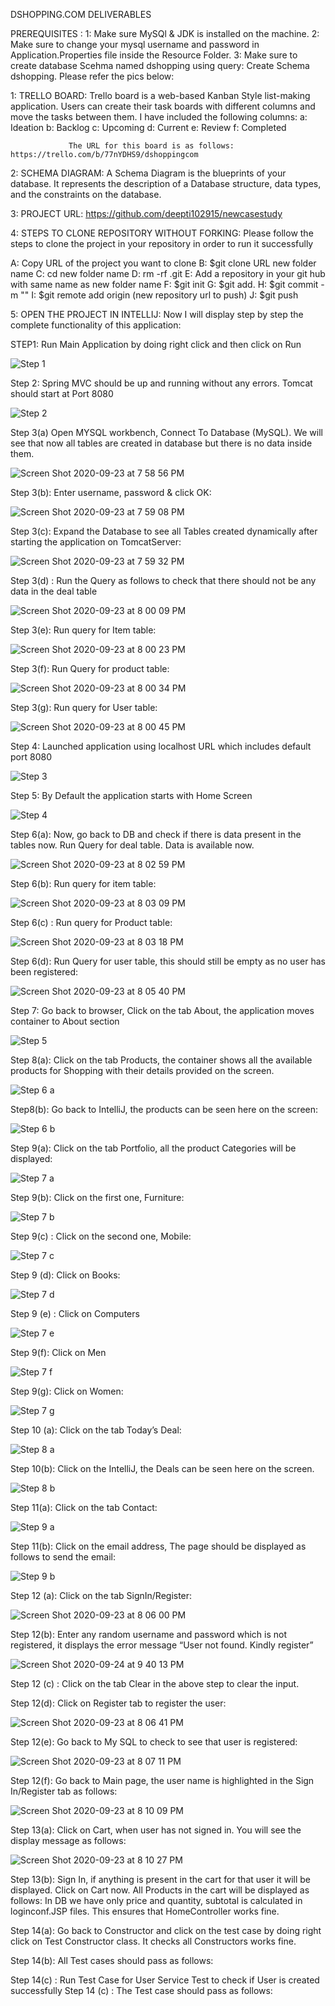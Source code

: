 







DSHOPPING.COM DELIVERABLES

PREREQUISITES :        1: Make sure MySQl & JDK is installed on the machine.
                       2: Make sure to change your mysql username and password in Application.Properties file inside the Resource Folder.
		       3: Make sure to create database Scehma named dshopping using query: Create Schema dshopping. Please refer the pics below:
		       
		     	 


1: TRELLO BOARD: Trello board is a web-based Kanban Style list-making application. 
                 Users can create their task boards with different columns and move the tasks between them.
                 I have included the following columns:
                 a: Ideation
                 b: Backlog
                 c: Upcoming
                 d: Current
                 e: Review
                 f: Completed

                 The URL for this board is as follows: https://trello.com/b/77nYDHS9/dshoppingcom


2: SCHEMA DIAGRAM: A Schema Diagram is the blueprints of your database. It represents the description of a Database structure, data types, and the constraints on the database.
                            

 


3: PROJECT URL:  https://github.com/deepti102915/newcasestudy

4: STEPS TO CLONE REPOSITORY WITHOUT FORKING:  Please follow the steps to clone the project in your repository in order to run it successfully

A: Copy URL of the project you want to clone
B: $git clone URL new folder name
C: cd new folder name
D: rm -rf .git
E: Add a repository in your git hub with same name as new folder name
F: $git init
G: $git add.
H: $git commit -m ""
I: $git  remote add origin (new repository url to push)
J: $git push

5: OPEN THE PROJECT IN INTELLIJ: Now I will display step by step the complete functionality of this application:
 
STEP1: Run Main Application by doing right click and then click on Run

![Step 1](https://user-images.githubusercontent.com/64552538/94212851-48a33000-fea3-11ea-9f8e-20ca95810960.png)


Step 2: Spring MVC should be up and running without any errors. Tomcat should start at Port 8080


   ![Step 2](https://user-images.githubusercontent.com/64552538/94212692-db8f9a80-fea2-11ea-886c-1625adc36ce0.png)

 
Step 3(a) Open MYSQL workbench, Connect To Database (MySQL). We will see that now all tables are created in database but there is no data inside them.

![Screen Shot 2020-09-23 at 7 58 56 PM](https://user-images.githubusercontent.com/64552538/94214957-13014580-fea9-11ea-8551-c4be2a78e647.png)

 
Step 3(b): Enter username, password & click OK:

![Screen Shot 2020-09-23 at 7 59 08 PM](https://user-images.githubusercontent.com/64552538/94215035-4cd24c00-fea9-11ea-8dd2-30b9a76552ac.png)

 
Step 3(c): Expand the Database to see all Tables created dynamically after starting the application on TomcatServer:

![Screen Shot 2020-09-23 at 7 59 32 PM](https://user-images.githubusercontent.com/64552538/94215224-eb5ead00-fea9-11ea-8882-68ef1c286075.png)


 
Step 3(d) : Run the Query as follows to check that there should not be any data in the deal table

![Screen Shot 2020-09-23 at 8 00 09 PM](https://user-images.githubusercontent.com/64552538/94215276-1d700f00-feaa-11ea-98db-c6ce372ff050.png)

 
Step 3(e): Run query for Item table: 

![Screen Shot 2020-09-23 at 8 00 23 PM](https://user-images.githubusercontent.com/64552538/94215319-4395af00-feaa-11ea-95e9-567896f6c6d6.png)

 
Step 3(f): Run Query for product table:

![Screen Shot 2020-09-23 at 8 00 34 PM](https://user-images.githubusercontent.com/64552538/94215356-67f18b80-feaa-11ea-978c-019e795b5aaf.png)


 
Step 3(g): Run query for User table:

![Screen Shot 2020-09-23 at 8 00 45 PM](https://user-images.githubusercontent.com/64552538/94215410-8d7e9500-feaa-11ea-8997-f0b09f1c81a3.png)

 


Step 4: Launched application using localhost URL which includes default port 8080

![Step 3](https://user-images.githubusercontent.com/64552538/94215510-d59db780-feaa-11ea-8d53-ca85c04cdd46.png)



 


Step 5: By Default the application starts with Home Screen

![Step 4](https://user-images.githubusercontent.com/64552538/94215562-febe4800-feaa-11ea-9a17-ac9b2c49518d.png)


 

Step 6(a): Now, go back to DB and check if there is data present in the tables now. Run Query for deal table. Data is available now.

![Screen Shot 2020-09-23 at 8 02 59 PM](https://user-images.githubusercontent.com/64552538/94215674-607eb200-feab-11ea-9827-cf3129031fbd.png)


 
Step 6(b): Run query for item table:

![Screen Shot 2020-09-23 at 8 03 09 PM](https://user-images.githubusercontent.com/64552538/94215740-886e1580-feab-11ea-9b91-69b1b157af11.png)

 
Step 6(c) : Run query for Product table:

![Screen Shot 2020-09-23 at 8 03 18 PM](https://user-images.githubusercontent.com/64552538/94215821-b5bac380-feab-11ea-95a7-a96582deb9f2.png)

 
Step 6(d): Run Query for user table, this should still be empty as no user has been registered:

![Screen Shot 2020-09-23 at 8 05 40 PM](https://user-images.githubusercontent.com/64552538/94215868-d84cdc80-feab-11ea-97c1-0176b54dce80.png)
 
Step 7: Go back to browser, Click on the tab About, the application moves container to About section

![Step 5](https://user-images.githubusercontent.com/64552538/94215593-20b7ca80-feab-11ea-9136-b2d65e83d74a.png)


 
Step 8(a): Click on the tab Products, the container shows all the available products for Shopping with their details provided on the screen.

![Step 6 a](https://user-images.githubusercontent.com/64552538/94215928-0a5e3e80-feac-11ea-96e9-752671617fa3.png)


 
Step8(b): Go back to IntelliJ, the products can be seen here on the screen:

![Step 6 b](https://user-images.githubusercontent.com/64552538/94215978-3083de80-feac-11ea-842a-e8c01d2257d8.png)

 
Step 9(a): Click on the tab Portfolio, all the product Categories will be displayed:

![Step 7 a](https://user-images.githubusercontent.com/64552538/94216033-5ad59c00-feac-11ea-8f16-dc81c658bf70.png)

 
Step 9(b): Click on the first one, Furniture:

![Step 7 b](https://user-images.githubusercontent.com/64552538/94216088-7d67b500-feac-11ea-877f-c0b51c35af64.png)

 
Step 9(c) : Click on the second one, Mobile: 

![Step 7 c](https://user-images.githubusercontent.com/64552538/94216131-9708fc80-feac-11ea-90c3-7a0d95d7b928.png)


 
Step 9 (d): Click on Books: 

![Step 7 d](https://user-images.githubusercontent.com/64552538/94216156-b011ad80-feac-11ea-8544-f99f38007bd9.png)


 
Step 9 (e) : Click on Computers

![Step 7 e](https://user-images.githubusercontent.com/64552538/94216192-cb7cb880-feac-11ea-8da4-6ba75fdce889.png)


 
Step 9(f): Click on Men

![Step 7 f](https://user-images.githubusercontent.com/64552538/94216272-f830d000-feac-11ea-9134-3f41ebe602a8.png)


 
Step 9(g): Click on Women:

![Step 7 g](https://user-images.githubusercontent.com/64552538/94216325-1696cb80-fead-11ea-9ae8-6b94ea7beb27.png)


 
Step 10 (a): Click on the tab Today’s Deal:

![Step 8 a](https://user-images.githubusercontent.com/64552538/94216380-3928e480-fead-11ea-9c27-d478147056dc.png)

 
Step 10(b): Click on the IntelliJ, the Deals can be seen here on the screen.

![Step 8 b](https://user-images.githubusercontent.com/64552538/94216448-58c00d00-fead-11ea-842c-5ea9b4a704c8.png)


 

Step 11(a): Click on the tab Contact:

![Step 9 a](https://user-images.githubusercontent.com/64552538/94216488-81e09d80-fead-11ea-9bdb-b7d648326098.png)

 
Step 11(b): Click on the email address, The page should be displayed as follows to send the email:

![Step 9 b](https://user-images.githubusercontent.com/64552538/94216526-9b81e500-fead-11ea-9422-8e5deabb1985.png)


 
Step 12 (a): Click on the tab SignIn/Register:

![Screen Shot 2020-09-23 at 8 06 00 PM](https://user-images.githubusercontent.com/64552538/94216613-cb30ed00-fead-11ea-8dd7-11d6051c92ca.png)


  
Step 12(b): Enter any random username and password which is not registered, it displays the error message “User not found. Kindly register”

![Screen Shot 2020-09-24 at 9 40 13 PM](https://user-images.githubusercontent.com/64552538/94216908-a5581800-feae-11ea-8b02-e250ae217520.png)

 

Step 12 (c) : Click on the tab Clear in the above step to clear the input.
 
Step 12(d): Click on Register tab to register the user:

![Screen Shot 2020-09-23 at 8 06 41 PM](https://user-images.githubusercontent.com/64552538/94217126-3929e400-feaf-11ea-809c-510e2445cb9f.png)


 
Step 12(e): Go back to My SQL to check to see that user is registered:

![Screen Shot 2020-09-23 at 8 07 11 PM](https://user-images.githubusercontent.com/64552538/94217226-7db57f80-feaf-11ea-8164-dad9bef69940.png)


 
Step 12(f): Go back to Main page, the user name is highlighted in the Sign In/Register tab as follows: 

![Screen Shot 2020-09-23 at 8 10 09 PM](https://user-images.githubusercontent.com/64552538/94217323-c3724800-feaf-11ea-9d4e-1d535385449b.png)


Step 13(a): Click on Cart, when user has not signed in. You will see the display message as follows:

![Screen Shot 2020-09-23 at 8 10 27 PM](https://user-images.githubusercontent.com/64552538/94217388-e0a71680-feaf-11ea-850c-5ed03c60de32.png)


 
Step 13(b): Sign In, if anything is present in the cart for that user it will be displayed. Click on Cart now. All Products in the cart will be displayed as follows: 
In DB we have only price and quantity, subtotal is calculated in loginconf.JSP files.  This ensures that HomeController works fine.

 

Step 14(a): Go back to Constructor and click on the test case by doing right click on Test Constructor class. It checks all Constructors works fine.
 
Step 14(b): All Test cases should pass as follows:
 
Step 14(c) : Run Test Case for User Service Test to check if User is created successfully 
Step 14 (c) : The Test case should pass as follows: 
  
